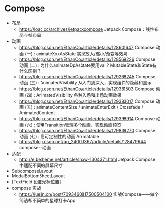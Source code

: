 # Compose

* 布局
  *  https://loac.cc/archives/jetpackcompose Jetpack Compose：线性布局与帧布局
* 动画
  * https://blog.csdn.net/EthanCo/article/details/128601647 Compose 动画 (一) : animateXxxAsState 实现放大/缩小/渐变等效果
  * https://blog.csdn.net/EthanCo/article/details/128569226 Compose 动画 (二) : 为什么animateDpAsState要用val ? MutableState和State有什么区别 ?
  * https://blog.csdn.net/EthanCo/article/details/129268245 Compose 动画 (三) : AnimatedVisibility 从入门到深入，实现组件的隐藏和显示
  * https://blog.csdn.net/EthanCo/article/details/129381503 Compose 动画 (四) : AnimatedVisibility 各种入场和出场动画效果
  * https://blog.csdn.net/EthanCo/article/details/129383017 Compose 动画 (五) : animateContentSize / animateEnterExit / Crossfade / AnimatedContent
  * https://blog.csdn.net/EthanCo/article/details/129398914 Compose 动画 (六) : 使用Transition管理多个动画，实现动画预览
  * https://blog.csdn.net/EthanCo/article/details/129839270 Compose 动画 (七) : 高可定制性的动画 Animatable
  * https://blog.csdn.net/qq_24000367/article/details/128479644 compose--动画
* 适配
  * http://e.betheme.net/article/show-1304371.html Jetpack Compose 中适配不同的屏幕尺寸
* SubcomposeLayout
* ModalBottomSheetLayout
* [TextField 设置光标位置]
* compose 实战
  * https://juejin.cn/post/7093460817500504100 实战Compose——做个简洁却不简单的星球打卡App
